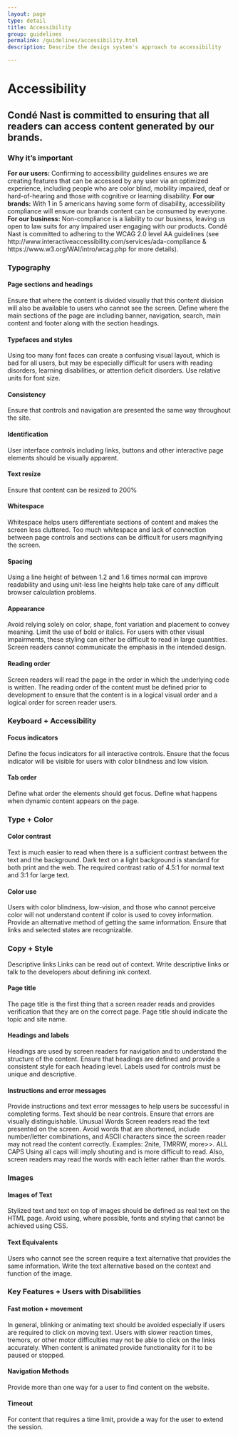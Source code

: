```yaml
---
layout: page
type: detail
title: Accessibility
group: guidelines
permalink: /guidelines/accessibility.html
description: Describe the design system's approach to accessibility

---
```


<h1>Accessibility</h1>
<h2>Condé Nast is committed to ensuring that all readers can access content generated by our brands.</h2>

<h3>Why it’s important</h3>
<strong>For our users:</strong> Confirming to accessibility guidelines ensures we are creating features that can be accessed by any user via an optimized experience, including people who are color blind, mobility impaired, deaf or hard-of-hearing and those with cognitive or learning disability.
<strong>For our brands:</strong> With 1 in 5 americans having some form of disability, accessibility compliance will ensure our brands content can be consumed by everyone.
<strong>For our business:</strong> Non-compliance is a liability to our business, leaving us open to law suits for any impaired user engaging with our products. Condé Nast is committed to adhering to the WCAG 2.0 level AA guidelines (see http://www.interactiveaccessibility.com/services/ada-compliance & https://www.w3.org/WAI/intro/wcag.php for more details).

<h3>Typography</h3>
<h4>Page sections and headings</h4>
Ensure that where the content is divided visually that this
content division will also be available to users who cannot see
the screen. Define where the main sections of the page are
including banner, navigation, search, main content and footer
along with the section headings.

<h4>Typefaces and styles</h4>
Using too many font faces can create a confusing visual layout, which is bad for all users, but may be especially difficult for users with reading disorders, learning disabilities, or attention deficit disorders. Use relative units for font size.

<h4>Consistency</h4>
Ensure that controls and navigation are presented the same way throughout the site.

<h4>Identification</h4>
User interface controls including links, buttons and other interactive page elements should be visually apparent.

<h4>Text resize</h4>
Ensure that content can be resized to 200%

<h4>Whitespace</h4>
Whitespace helps users differentiate sections of content and makes the screen less cluttered. Too much whitespace and lack of connection between page controls and sections can be
difficult for users magnifying the screen.

<h4>Spacing</h4>
Using a line height of between 1.2 and 1.6 times normal can improve readability and using unit-less line heights help take care of any difficult browser calculation problems.

<h4>Appearance</h4>
Avoid relying solely on color, shape, font variation and placement to convey meaning. Limit the use of bold or italics. For users with other visual impairments, these styling can either be difficult to read in large quantities. Screen readers cannot communicate the emphasis in the intended design.

<h4>Reading order</h4>
Screen readers will read the page in the order in which the underlying code is written. The reading order of the content must be defined prior to development to ensure that the
content is in a logical visual order and a logical order for screen reader users.


<h3>Keyboard + Accessibility</h3>
<h4>Focus indicators</h4>
Define the focus indicators for all interactive controls. Ensure that the focus indicator will be visible for users with color blindness and low vision.

<h4>Tab order</h4>
Define what order the elements should get focus. Define what happens when dynamic content appears on the page.

<h3>Type + Color</h3>
<h4>Color contrast</h4>
Text is much easier to read when there is a sufficient contrast between the text and the background. Dark text on a light background is standard for both print and the web. The
required contrast ratio of 4.5:1 for normal text and 3:1 for large text.

<h4>Color use</h4>
Users with color blindness, low-vision, and those who cannot perceive color will not understand content if color is used to covey information. Provide an alternative method of getting the same information. Ensure that links and selected states are recognizable.

<h3>Copy + Style</h3>
Descriptive links
Links can be read out of context. Write descriptive links or talk to the developers about defining  ink context.

<h4>Page title</h4>
The page title is the first thing that a screen reader reads and provides verification that they are on the correct page. Page title should indicate the topic and site name. 

<h4>Headings and labels</h4>
Headings are used by screen readers for navigation and to understand the structure of the content. Ensure that headings are defined and provide a consistent style for each heading level. Labels used for controls must be unique and descriptive. 

<h4>Instructions and error messages</h4>
Provide instructions and text error messages to help users be successful in completing forms. Text should be near controls. Ensure that errors are visually distinguishable. Unusual Words Screen readers read the text presented on the screen. Avoid words that are shortened, include number/letter combinations, and ASCII characters since the screen reader may not read the content correctly. Examples: 2nite, TMRRW, more>>. ALL CAPS Using all caps will imply shouting and is more difficult to read. Also, screen readers may read the words with each letter rather than the words. 


<h3>Images</h3>
<h4>Images of Text</h4>
Stylized text and text on top of images should be defined as real text on the HTML page. Avoid using, where possible, fonts and styling that cannot be achieved using CSS. 

<h4>Text Equivalents</h4>
Users who cannot see the screen require a text alternative that provides the same information. Write the text alternative based on the context and function of the image.

<h3>Key Features + Users with Disabilities</h3>
<h4>Fast motion + movement</h4>
In general, blinking or animating text should be avoided especially if users are required to click on moving text. Users with slower reaction times, tremors, or other motor difficulties may not be able to click on the links accurately. When content is animated provide functionality for it to be paused or stopped.

<h4>Navigation Methods</h4>
Provide more than one way for a user to find content on the website.

<h4>Timeout</h4>
For content that requires a time limit, provide a way for the user to extend the session.
